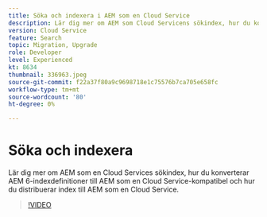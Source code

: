 ```yaml
---
title: Söka och indexera i AEM som en Cloud Service
description: Lär dig mer om AEM som Cloud Servicens sökindex, hur du konverterar AEM 6-indexdefinitioner till AEM som en Cloud Service-kompatibel och hur du distribuerar index ... (beskrivningar ska vara mellan 60 och 160 tecken)
version: Cloud Service
feature: Search
topic: Migration, Upgrade
role: Developer
level: Experienced
kt: 8634
thumbnail: 336963.jpeg
source-git-commit: f22a37f80a9c9698718e1c75576b7ca705e658fc
workflow-type: tm+mt
source-wordcount: '80'
ht-degree: 0%

---
```



# Söka och indexera

Lär dig mer om AEM som en Cloud Services sökindex, hur du konverterar AEM 6-indexdefinitioner till AEM som en Cloud Service-kompatibel och hur du distribuerar index till AEM som en Cloud Service.

>[!VIDEO](https://video.tv.adobe.com/v/336963/?quality=12&learn=on)
